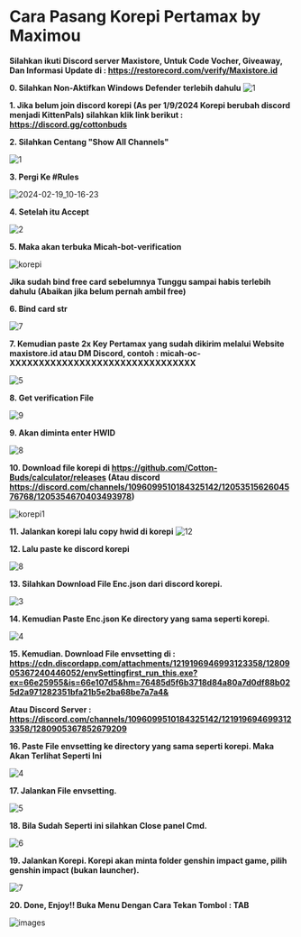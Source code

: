 # Cara Pasang Korepi Pertamax by Maximou
**Silahkan ikuti Discord server Maxistore, Untuk Code Vocher, Giveaway, Dan Informasi Update di : https://restorecord.com/verify/Maxistore.id**

**0. Silahkan Non-Aktifkan Windows Defender terlebih dahulu**
![1](https://github.com/user-attachments/assets/96a35eab-fbfb-4cce-a9f2-cd433202c27e)

**1. Jika belum join discord korepi (As per 1/9/2024 Korepi berubah discord menjadi KittenPals) silahkan klik link berikut : https://discord.gg/cottonbuds**

**2. Silahkan Centang "Show All Channels"**

![1](https://github.com/Itsdkdaaa/Korepi-Pertamax-Cara-Pasang/assets/121094840/1440dc7f-c66d-45e9-87ca-86f545fbc7e0)

**3. Pergi Ke #Rules**

![2024-02-19_10-16-23](https://github.com/Itsdkdaaa/Korepi-Pertamax-Cara-Pasang/assets/121094840/7fabce11-eb1c-4e35-8759-7a59845356b2)

**4. Setelah itu Accept**

![2](https://github.com/user-attachments/assets/670e7239-e1ab-49f1-849e-00d7336bd909)


**5. Maka akan terbuka Micah-bot-verification**

![korepi](https://github.com/user-attachments/assets/14b7ed11-3348-4bfc-beff-dfbb868966f3)

**Jika sudah bind free card sebelumnya Tunggu sampai habis terlebih dahulu (Abaikan jika belum pernah ambil free)**

**6. Bind card str**

![7](https://github.com/Itsdkdaaa/Korepi-Pertamax-Cara-Pasang/assets/121094840/896259f2-0edd-472e-84ac-775ad57374c0)

**7. Kemudian paste 2x Key Pertamax yang sudah dikirim melalui Website maxistore.id atau DM Discord, contoh : micah-oc-XXXXXXXXXXXXXXXXXXXXXXXXXXXXXXXX** 

![5](https://github.com/Itsdkdaaa/Korepi-Pertamax-Cara-Pasang/assets/121094840/c5684b57-8367-4c8a-ac54-c35f682f47e6)


**8. Get verification File**

![9](https://github.com/Itsdkdaaa/Korepi-Pertamax-Cara-Pasang/assets/121094840/9ce02a95-b8b4-4a31-94b4-f5552895a47a)

**9. Akan diminta enter HWID**

![8](https://github.com/Itsdkdaaa/Korepi-Pertamax-Cara-Pasang/assets/121094840/6528622b-8ced-4e65-b544-5d416a06e530)

**10. Download file korepi di https://github.com/Cotton-Buds/calculator/releases
(Atau discord https://discord.com/channels/1096099510184325142/1205351562604576768/1205354670403493978)**

![korepi1](https://github.com/user-attachments/assets/62c507e8-2a95-4103-9ec0-4d8d4ed90377)

**11. Jalankan korepi lalu copy hwid di korepi**
![12](https://github.com/Itsdkdaaa/Korepi-Pertamax-Cara-Pasang/assets/121094840/41c70728-b63b-4bc3-a2d6-23e11cf306b6)

**12. Lalu paste ke discord korepi**

![8](https://github.com/Itsdkdaaa/Korepi-Pertamax-Cara-Pasang/assets/121094840/6528622b-8ced-4e65-b544-5d416a06e530)

**13. Silahkan Download File Enc.json dari discord korepi.**

![3](https://github.com/user-attachments/assets/9c2be828-96e0-42c0-bda2-7af949af061b)

**14. Kemudian Paste Enc.json Ke directory yang sama seperti korepi.**

![4](https://github.com/user-attachments/assets/4807fde7-cc50-4540-b9ec-e01acc25897d)

**15. Kemudian. Download File envsetting di : https://cdn.discordapp.com/attachments/1219196946993123358/1280905367240446052/envSettingfirst_run_this.exe?ex=66e25955&is=66e107d5&hm=76485d5f6b3718d84a80a7d0df88b025d2a971282351bfa21b5e2ba68be7a7a4&**

**Atau Discord Server : https://discord.com/channels/1096099510184325142/1219196946993123358/1280905367852679209**

**16. Paste File envsetting ke directory yang sama seperti korepi. Maka Akan Terlihat Seperti Ini**

![4](https://github.com/user-attachments/assets/4807fde7-cc50-4540-b9ec-e01acc25897d)

**17. Jalankan File envsetting.**

![5](https://github.com/user-attachments/assets/399edb2b-19cc-4762-940e-e5d07d26a543)

**18. Bila Sudah Seperti ini silahkan Close panel Cmd.**

![6](https://github.com/user-attachments/assets/7e91547f-4770-4732-acca-45d3a9c2b429)

**19. Jalankan Korepi. Korepi akan minta folder genshin impact game, pilih genshin impact (bukan launcher).**

![7](https://github.com/user-attachments/assets/a0cf516f-4f4f-45f9-957e-5d6ef4935e93)

**20. Done, Enjoy!! Buka Menu Dengan Cara Tekan Tombol : TAB**

![images](https://github.com/user-attachments/assets/42823879-305f-4719-b41c-bfe85105c2ed)


